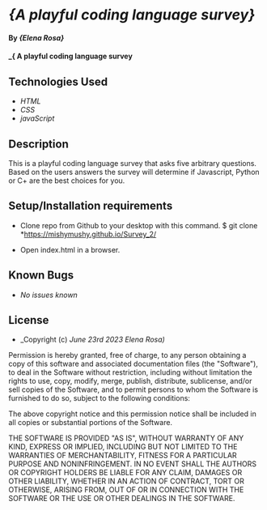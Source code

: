 # _{A playful coding language survey}_

#### By _**{Elena Rosa}**_

#### _{ A playful coding language survey 

## Technologies Used

* _HTML_
* _CSS_
* _javaScript_


## Description

This is a playful coding language survey that asks five arbitrary questions. Based on the users answers the survey will determine if Javascript, Python or C+ are the best choices for you.

## Setup/Installation requirements

* Clone repo from Github to your desktop with this command. $ git clone *https://mishymushy.github.io/Survey_2/

* Open index.html in a browser. 


## Known Bugs

* _No issues known_


## License


* _Copyright (c) _June 23rd 2023_ _Elena Rosa)_

Permission is hereby granted, free of charge, to any person obtaining a copy
of this software and associated documentation files (the "Software"), to deal
in the Software without restriction, including without limitation the rights
to use, copy, modify, merge, publish, distribute, sublicense, and/or sell
copies of the Software, and to permit persons to whom the Software is
furnished to do so, subject to the following conditions:

The above copyright notice and this permission notice shall be included in all
copies or substantial portions of the Software.

THE SOFTWARE IS PROVIDED "AS IS", WITHOUT WARRANTY OF ANY KIND, EXPRESS OR
IMPLIED, INCLUDING BUT NOT LIMITED TO THE WARRANTIES OF MERCHANTABILITY,
FITNESS FOR A PARTICULAR PURPOSE AND NONINFRINGEMENT. IN NO EVENT SHALL THE
AUTHORS OR COPYRIGHT HOLDERS BE LIABLE FOR ANY CLAIM, DAMAGES OR OTHER
LIABILITY, WHETHER IN AN ACTION OF CONTRACT, TORT OR OTHERWISE, ARISING FROM,
OUT OF OR IN CONNECTION WITH THE SOFTWARE OR THE USE OR OTHER DEALINGS IN THE
SOFTWARE.
